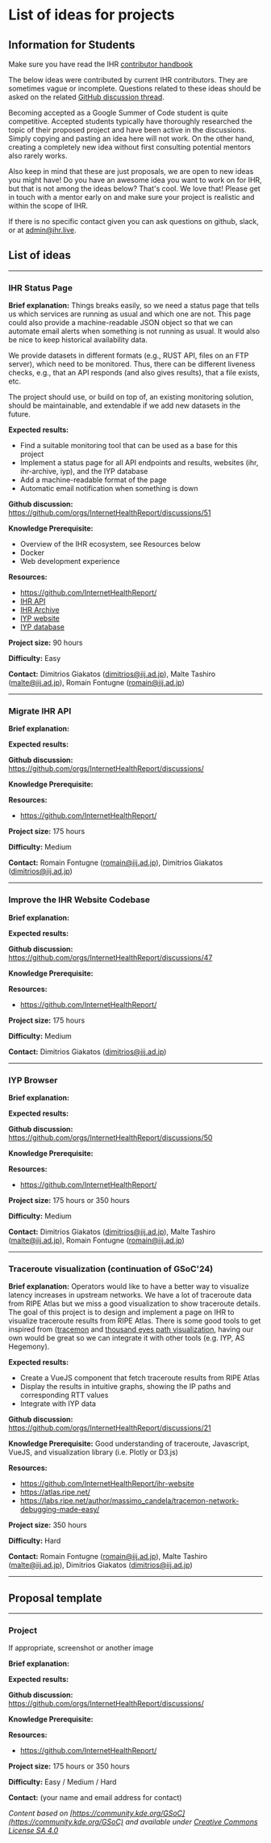# List of ideas for projects

## Information for Students

Make sure you have read the IHR [contributor handbook](./ihr-contributor-handbook.md)

The below ideas were contributed by current IHR contributors. They are sometimes
vague or incomplete.
Questions related to these ideas should be asked on the related [GitHub
discussion thread](https://github.com/orgs/InternetHealthReport/discussions).

Becoming accepted as a Google Summer of Code student is quite competitive.
Accepted students typically have thoroughly researched the topic of their
proposed project and have been active in the discussions.
Simply copying and pasting an idea here will not work.
On the other hand, creating a completely new idea without first consulting
potential mentors also rarely works.

Also keep in mind that these are just proposals, we are open to new ideas you
might have!
Do you have an awesome idea you want to work on for IHR, but that is not among
the ideas below?
That's cool. We love that!
Please get in touch with a mentor early on and make sure your project is
realistic and within the scope of IHR.

If there is no specific contact given you can ask questions on github, slack, or
at admin@ihr.live.

## List of ideas

-----------------------------------
### IHR Status Page

**Brief explanation:** Things breaks easily, so we need a status page that tells
us which services are running as usual and which one are not. This page could
also provide a machine-readable JSON object so that we can automate email alerts
when something is not running as usual. It would also be nice to keep historical
availability data.

We provide datasets in different formats (e.g., RUST API, files on an FTP
server), which need to be monitored. Thus, there can be different liveness
checks, e.g., that an API responds (and also gives results), that a file exists,
etc.

The project should use, or build on top of, an existing monitoring solution,
should be maintainable, and extendable if we add new datasets in the future.

**Expected results:**
- Find a suitable monitoring tool that can be used as a base for this project
- Implement a status page for all API endpoints and results, websites (ihr, ihr-archive,
  iyp), and the IYP database
- Add a machine-readable format of the page
- Automatic email notification when something is down

**Github discussion:** https://github.com/orgs/InternetHealthReport/discussions/51

**Knowledge Prerequisite:**
- Overview of the IHR ecosystem, see Resources below
- Docker
- Web development experience

**Resources:**
- https://github.com/InternetHealthReport/
- [IHR API](https://www.ihr.live/en/api)
- [IHR Archive](https://archive.ihr.live/)
- [IYP website](https://iyp.iijlab.net/)
- [IYP
  database](https://iyp.iijlab.net/iyp/browser/?dbms=iyp-bolt.iijlab.net:443)

**Project size:** 90 hours

**Difficulty:** Easy

**Contact:** Dimitrios Giakatos (dimitrios@iij.ad.jp), Malte Tashiro
(malte@iij.ad.jp), Romain Fontugne (romain@iij.ad.jp)

-----------------------------------
### Migrate IHR API

**Brief explanation:**

**Expected results:**

**Github discussion:** https://github.com/orgs/InternetHealthReport/discussions/

**Knowledge Prerequisite:**

**Resources:**
- https://github.com/InternetHealthReport/

**Project size:** 175 hours

**Difficulty:** Medium

**Contact:** Romain Fontugne (romain@iij.ad.jp), Dimitrios Giakatos (dimitrios@iij.ad.jp)

-----------------------------------
### Improve the IHR Website Codebase

**Brief explanation:**

**Expected results:**

**Github discussion:** https://github.com/orgs/InternetHealthReport/discussions/47

**Knowledge Prerequisite:**

**Resources:**
- https://github.com/InternetHealthReport/

**Project size:** 175 hours

**Difficulty:** Medium

**Contact:** Dimitrios Giakatos (dimitrios@iij.ad.jp)

-----------------------------------
### IYP Browser

**Brief explanation:**

**Expected results:**

**Github discussion:** https://github.com/orgs/InternetHealthReport/discussions/50

**Knowledge Prerequisite:**

**Resources:**
- https://github.com/InternetHealthReport/

**Project size:** 175 hours or 350 hours

**Difficulty:** Medium

**Contact:** Dimitrios Giakatos (dimitrios@iij.ad.jp), Malte Tashiro
(malte@iij.ad.jp), Romain Fontugne (romain@iij.ad.jp)

-----------------------------------
### Traceroute visualization (continuation of GSoC'24)

**Brief explanation:** Operators would like to have a better way to visualize
latency increases in upstream networks. We have a lot of traceroute data from
RIPE Atlas but we miss a good visualization to show traceroute details.
The goal of this project is to design and implement a page on IHR to visualize
traceroute results from RIPE Atlas.
There is some good tools to get inspired from ([tracemon](https://labs.ripe.net/author/massimo_candela/tracemon-network-debugging-made-easy/) and [thousand eyes path visualization](https://docs.thousandeyes.com/product-documentation/internet-and-wan-monitoring/viewing-data/getting-started-with-path-visualization),
having our own would be great so we can integrate it with other tools (e.g. IYP, AS Hegemony).

**Expected results:**
- Create a VueJS component that fetch traceroute results from RIPE Atlas
- Display the results in intuitive graphs, showing the IP paths and corresponding RTT values
- Integrate with IYP data

**Github discussion:** https://github.com/orgs/InternetHealthReport/discussions/21

**Knowledge Prerequisite:** Good understanding of traceroute, Javascript, VueJS, and visualization library (i.e. Plotly or D3.js)

**Resources:**
- https://github.com/InternetHealthReport/ihr-website
- https://atlas.ripe.net/
- https://labs.ripe.net/author/massimo_candela/tracemon-network-debugging-made-easy/

**Project size:** 350 hours

**Difficulty:** Hard

**Contact:** Romain Fontugne (romain@iij.ad.jp), Malte Tashiro
(malte@iij.ad.jp), Dimitrios Giakatos (dimitrios@iij.ad.jp)


-----------------------------------

## Proposal template
-----------------------------------
### Project
If appropriate, screenshot or another image

**Brief explanation:**

**Expected results:**

**Github discussion:** https://github.com/orgs/InternetHealthReport/discussions/

**Knowledge Prerequisite:**

**Resources:**
- https://github.com/InternetHealthReport/

**Project size:** 175 hours or 350 hours

**Difficulty:** Easy / Medium / Hard

**Contact:**  (your name and email address for contact)


*Content based on [https://community.kde.org/GSoC](https://community.kde.org/GSoC) and available under [Creative Commons License SA 4.0](https://community.kde.org/KDE_Community_Wiki:Copyrights)*
